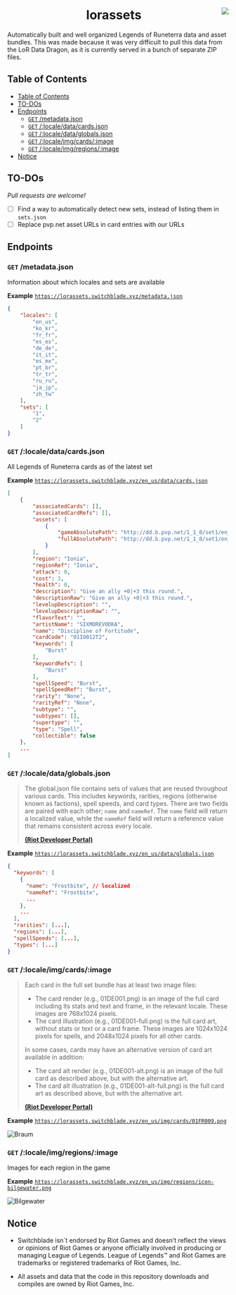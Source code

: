 <h1 align="center">lorassets <img src="https://github.com/SwitchbladeBot/lorassets/workflows/CI/badge.svg" align="right"></h1>
Automatically built and well organized Legends of Runeterra data and asset bundles. This was made because it was very difficult to pull this data from the LoR Data Dragon, as it is currently served in a bunch of separate ZIP files.

## Table of Contents
- [Table of Contents](#table-of-contents)
- [TO-DOs](#to-dos)
- [Endpoints](#endpoints)
  - [`GET` /metadata.json](#get-metadatajson)
  - [`GET` /:locale/data/cards.json](#get-localedatacardsjson)
  - [`GET` /:locale/data/globals.json](#get-localedataglobalsjson)
  - [`GET` /:locale/img/cards/:image](#get-localeimgcardsimage)
  - [`GET` /:locale/img/regions/:image](#get-localeimgregionsimage)
- [Notice](#notice)

## TO-DOs

*Pull requests are welcome!*

- [ ] Find a way to automatically detect new sets, instead of listing them in `sets.json`
- [ ] Replace pvp.net asset URLs in card entries with our URLs

## Endpoints

### `GET` /metadata.json

Information about which locales and sets are available

**Example** [`https://lorassets.switchblade.xyz/metadata.json`](https://lorassets.switchblade.xyz/metadata.json)

```json
{
    "locales": [
        "en_us",
        "ko_kr",
        "fr_fr",
        "es_es",
        "de_de",
        "it_it",
        "es_mx",
        "pt_br",
        "tr_tr",
        "ru_ru",
        "ja_jp",
        "zh_tw"
    ],
    "sets": [
        "1",
        "2"
    ]
}
```

### `GET` /:locale/data/cards.json

All Legends of Runeterra cards as of the latest set

**Example** [`https://lorassets.switchblade.xyz/en_us/data/cards.json`](https://lorassets.switchblade.xyz/en_us/data/cards.json)

```json
[
    {
        "associatedCards": [],
        "associatedCardRefs": [],
        "assets": [
            {
                "gameAbsolutePath": "http://dd.b.pvp.net/1_1_0/set1/en_us/img/cards/01IO012T2.png",
                "fullAbsolutePath": "http://dd.b.pvp.net/1_1_0/set1/en_us/img/cards/01IO012T2-full.png"
            }
        ],
        "region": "Ionia",
        "regionRef": "Ionia",
        "attack": 0,
        "cost": 3,
        "health": 0,
        "description": "Give an ally +0|+3 this round.",
        "descriptionRaw": "Give an ally +0|+3 this round.",
        "levelupDescription": "",
        "levelupDescriptionRaw": "",
        "flavorText": "",
        "artistName": "SIXMOREVODKA",
        "name": "Discipline of Fortitude",
        "cardCode": "01IO012T2",
        "keywords": [
            "Burst"
        ],
        "keywordRefs": [
            "Burst"
        ],
        "spellSpeed": "Burst",
        "spellSpeedRef": "Burst",
        "rarity": "None",
        "rarityRef": "None",
        "subtype": "",
        "subtypes": [],
        "supertype": "",
        "type": "Spell",
        "collectible": false
    },
    ...
]
```

### `GET` /:locale/data/globals.json

> The global.json file contains sets of values that are reused throughout various cards. This includes keywords, rarities, regions (otherwise known as factions), spell speeds, and card types. There are two fields are paired with each other; `name` and `nameRef`. The `name` field will return a localized value, while the `nameRef` field will return a reference value that remains consistent across every locale.
> 
> [**(Riot Developer Portal)**](https://developer.riotgames.com/docs/lor#data-dragon_set-bundles)

**Example** [`https://lorassets.switchblade.xyz/en_us/data/globals.json`](https://lorassets.switchblade.xyz/en_us/data/globals.json)

```json
{
  "keywords": [
    {
      "name": "Frostbite", // localized
      "nameRef": "Frostbite",
      ...
    },
    ...
  ],
  "rarities": [...],
  "regions": [...],
  "spellSpeeds": [...],
  "types": [...]
}
```

### `GET` /:locale/img/cards/:image

> Each card in the full set bundle has at least two image files:
> - The card render (e.g., 01DE001.png) is an image of the full card including its stats and text and frame, in the relevant locale. These images are 768x1024 pixels.
> - The card illustration (e.g., 01DE001-full.png) is the full card art, without stats or text or a card frame. These images are 1024x1024 pixels for spells, and 2048x1024 pixels for all other cards.
> 
> In some cases, cards may have an alternative version of card art available in addition:
> - The card alt render (e.g., 01DE001-alt.png) is an image of the full card as described above, but with the alternative art.
> - The card alt illustration (e.g., 01DE001-alt-full.png) is the full card art as described above, but with the alternative art.
> 
> [**(Riot Developer Portal)**](https://developer.riotgames.com/docs/lor#data-dragon_core-bundles)

**Example** [`https://lorassets.switchblade.xyz/en_us/img/cards/01FR009.png`](https://lorassets.switchblade.xyz/en_us/img/cards/01FR009.png)

![Braum](https://lorassets.switchblade.xyz/en_us/img/cards/01FR009.png)

### `GET` /:locale/img/regions/:image

Images for each region in the game

**Example** [`https://lorassets.switchblade.xyz/en_us/img/regions/icon-bilgewater.png`](https://lorassets.switchblade.xyz/en_us/img/regions/icon-bilgewater.png)

![Bilgewater](https://lorassets.switchblade.xyz/en_us/img/regions/icon-bilgewater.png)

## Notice

- Switchblade isn`t endorsed by Riot Games and doesn’t reflect the views or opinions of Riot Games or anyone officially involved in producing or managing League of Legends. League of Legends™ and Riot Games are trademarks or registered trademarks of Riot Games, Inc.

- All assets and data that the code in this repository downloads and compiles are owned by Riot Games, Inc.

